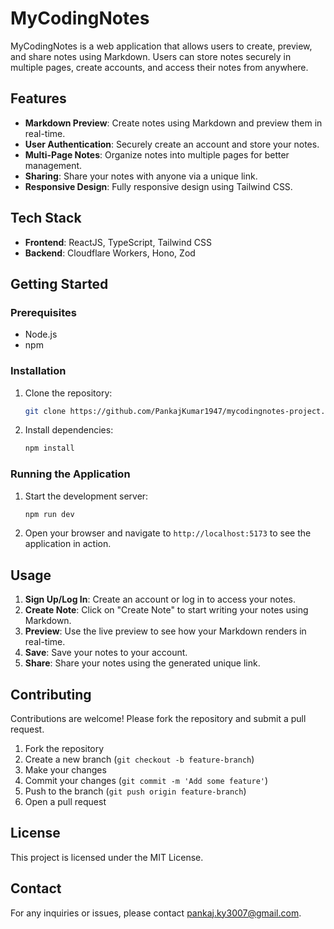 # MyCodingNotes

MyCodingNotes is a web application that allows users to create, preview, and share notes using Markdown. Users can store notes securely in multiple pages, create accounts, and access their notes from anywhere.

## Features

- **Markdown Preview**: Create notes using Markdown and preview them in real-time.
- **User Authentication**: Securely create an account and store your notes.
- **Multi-Page Notes**: Organize notes into multiple pages for better management.
- **Sharing**: Share your notes with anyone via a unique link.
- **Responsive Design**: Fully responsive design using Tailwind CSS.

## Tech Stack

- **Frontend**: ReactJS, TypeScript, Tailwind CSS
- **Backend**: Cloudflare Workers, Hono, Zod

## Getting Started

### Prerequisites

- Node.js
- npm 

### Installation

1. Clone the repository:

    ```bash
    git clone https://github.com/PankajKumar1947/mycodingnotes-project.git
    ```

2. Install dependencies:

    ```bash
    npm install
    ```

### Running the Application

1. Start the development server:

    ```bash
    npm run dev
    ```

2. Open your browser and navigate to `http://localhost:5173` to see the application in action.

## Usage

1. **Sign Up/Log In**: Create an account or log in to access your notes.
2. **Create Note**: Click on "Create Note" to start writing your notes using Markdown.
3. **Preview**: Use the live preview to see how your Markdown renders in real-time.
4. **Save**: Save your notes to your account.
5. **Share**: Share your notes using the generated unique link.

## Contributing

Contributions are welcome! Please fork the repository and submit a pull request.

1. Fork the repository
2. Create a new branch (`git checkout -b feature-branch`)
3. Make your changes
4. Commit your changes (`git commit -m 'Add some feature'`)
5. Push to the branch (`git push origin feature-branch`)
6. Open a pull request

## License

This project is licensed under the MIT License.

## Contact

For any inquiries or issues, please contact [pankaj.ky3007@gmail.com](mailto:pankaj.ky3007@gmail.com).
